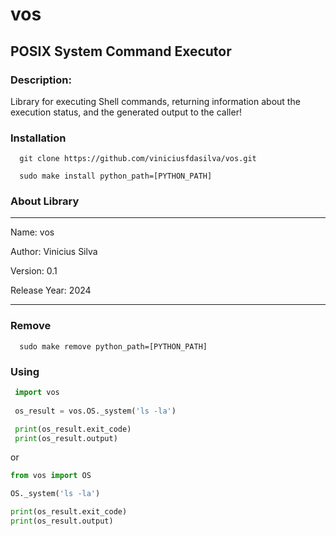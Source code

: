 # vos
## POSIX System Command Executor

### Description:
  Library for executing Shell commands, returning information about the execution status, and the generated output to the caller!

### Installation

  ```shell
    git clone https://github.com/viniciusfdasilva/vos.git
  ```
  ```shell
    sudo make install python_path=[PYTHON_PATH]
  ```
### About Library
*************************
Name: vos

Author: Vinicius Silva

Version: 0.1

Release Year: 2024
*************************

### Remove

  ```shell
    sudo make remove python_path=[PYTHON_PATH]
  ```

### Using
  
   ```python
    import vos
    
    os_result = vos.OS._system('ls -la')
   
    print(os_result.exit_code)
    print(os_result.output)
   ```
   or
   
   ```python
   from vos import OS
   
   OS._system('ls -la')

   print(os_result.exit_code)
   print(os_result.output)
   ```

  
